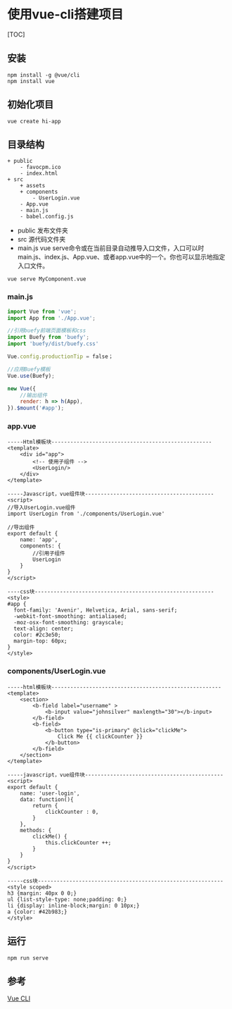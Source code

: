 # 使用vue-cli搭建项目

[TOC]

## 安装

``` npm
npm install -g @vue/cli
npm install vue
```

## 初始化项目
``` npm
vue create hi-app
```

## 目录结构
``` dir
+ public
	- favocpm.ico
	- index.html
+ src
	+ assets
	+ components
		- UserLogin.vue
 	- App.vue
 	- main.js
 	- babel.config.js
```
- public 
发布文件夹
- src
源代码文件夹
- main.js
vue serve命令或在当前目录自动推导入口文件，入口可以时main.js、index.js、App.vue、或者app.vue中的一个。你也可以显示地指定入口文件。
``` vue
vue serve MyComponent.vue
```


### main.js
``` javascript
import Vue from 'vue';
import App from './App.vue';

//引用buefy前端页面模板和css
import Buefy from 'buefy';
import 'buefy/dist/buefy.css'

Vue.config.productionTip = false；

//应用Buefy模板
Vue.use(Buefy);

new Vue({
	//输出组件
  	render: h => h(App),
}).$mount('#app');
```

### app.vue
``` vue
-----Html模板块---------------------------------------------------
<template>
	<div id="app">  
    	<!-- 使用子组件 -->
        <UserLogin/>
  	</div>
</template>

-----Javascript，vue组件块-----------------------------------------
<script>
//导入UserLogin.vue组件
import UserLogin from './components/UserLogin.vue'

//导出组件
export default { 
	name: 'app', 
  	components: { 
        //引用子组件
    	UserLogin 
  	} 
} 
</script> 

----css块---------------------------------------------------------
<style>
#app {
  font-family: 'Avenir', Helvetica, Arial, sans-serif;
  -webkit-font-smoothing: antialiased;
  -moz-osx-font-smoothing: grayscale;
  text-align: center;
  color: #2c3e50;
  margin-top: 60px;
}
</style>
```

### components/UserLogin.vue
``` vue
-----html模板块------------------------------------------------------
<template>
    <section>
        <b-field label="username" >
            <b-input value="johnsilver" maxlength="30"></b-input>
        </b-field>
        <b-field>
            <b-button type="is-primary" @click="clickMe">
                Click Me {{ clickCounter }} 
            </b-button>
        </b-field>
    </section>
</template>

-----javascript，vue组件块--------------------------------------------
<script>
export default {
    name: 'user-login',
    data: function(){
        return {
            clickCounter : 0,
        }
    },
    methods: {
        clickMe() {
            this.clickCounter ++; 
        }
    }
}
</script>

-----css块-----------------------------------------------------------
<style scoped>
h3 {margin: 40px 0 0;}
ul {list-style-type: none;padding: 0;}
li {display: inline-block;margin: 0 10px;}
a {color: #42b983;}
</style>
```

## 运行
```
npm run serve
```

## 参考
[Vue CLI](https://cli.vuejs.org/zh/guide/)